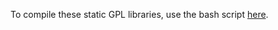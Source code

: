 To compile these static GPL libraries, use the bash script [here](https://gist.github.com/Lessica/c2d7bfcc3b9edb364b83387ad7785302).
